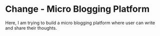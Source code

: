 # Change - Micro Blogging Platform

Here, I am trying to build a micro blogging platform where user can write and share their thoughts.
